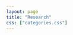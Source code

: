 ```yaml
---
layout: page
title: "Research"
css: ["categories.css"]
---
```

<!-- {% include categories.html %} -->